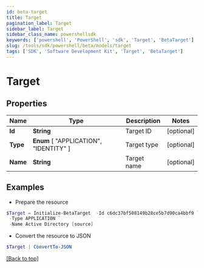 ```yaml
---
id: beta-target
title: Target
pagination_label: Target
sidebar_label: Target
sidebar_class_name: powershellsdk
keywords: ['powershell', 'PowerShell', 'sdk', 'Target', 'BetaTarget']
slug: /tools/sdk/powershell/beta/models/target
tags: ['SDK', 'Software Development Kit', 'Target', 'BetaTarget']
---
```


# Target

## Properties

| Name     | Type                                   | Description | Notes      |
| -------- | -------------------------------------- | ----------- | ---------- |
| **Id**   | **String**                             | Target ID   | [optional] |
| **Type** | **Enum** [ "APPLICATION", "IDENTITY" ] | Target type | [optional] |
| **Name** | **String**                             | Target name | [optional] |

## Examples

- Prepare the resource

```powershell
$Target = Initialize-BetaTarget  -Id c6dc37bf508149b28ce5b7d90ca4bbf9 `
 -Type APPLICATION `
 -Name Active Directory [source]
```

- Convert the resource to JSON

```powershell
$Target | ConvertTo-JSON
```

[[Back to top]](#)
